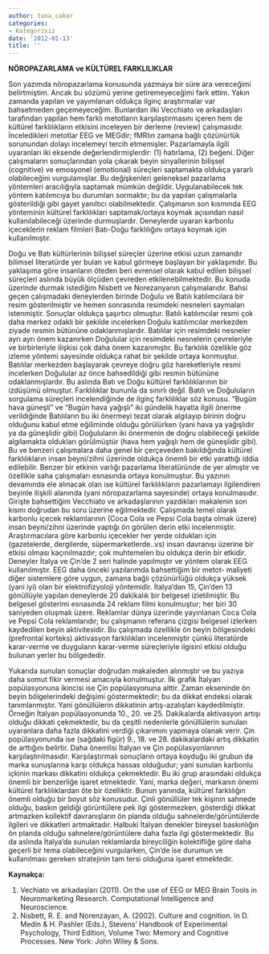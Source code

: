 ```yaml
---
author: tuna_cakar
categories:
- Kategorisiz
date: '2012-01-13'
title: ''
---
```


**NÖROPAZARLAMA ve KÜLTÜREL FARKLILIKLAR**

Son yazımda nöropazarlama konusunda yazmaya bir süre ara vereceğimi belirtmiştim. Ancak bu sözümü yerine getiremeyeceğimi fark ettim. Yakın zamanda yapılan ve yayımlanan oldukça ilginç araştırmalar var bahsetmeden geçemeyeceğim. Bunlardan ilki Vecchiato ve arkadaşları tarafından yapılan hem farklı metotların karşılaştırmasını içeren hem de kültürel farklılıkların etkisini inceleyen bir derleme (review) çalışmasıdır. İnceledikleri metotlar EEG ve MEGdir; fMRIın zamana bağlı çözünürlük sorunundan dolayı incelemeyi tercih etmemişler. Pazarlamayla ilgili uyaranları iki eksende değerlendirmişlerdir: (1) hatırlama, (2) beğeni. Diğer çalışmaların sonuçlarından yola çıkarak beyin sinyallerinin bilişsel (cognitive) ve emosyonel (emotional) süreçleri saptamakta oldukça yararlı olabileceğini vurgulamışlar. Bu değişkenleri geleneksel pazarlama yöntemleri aracılığıyla saptamak mümkün değildir. Uygulanabilecek tek yöntem katılımcıya bu durumları sormaktır; bu da yapılan çalışmalarla gösterildiği gibi gayet yanıltıcı olabilmektedir. Çalışmanın son kısmında EEG yönteminin kültürel farklılıkları saptamak/ortaya koymak açısından nasıl kullanılabileceği üzerinde durmuşlardır. Deneylerde uyaran karbonlu içeceklerin reklam filmleri Batı-Doğu farklılığını ortaya koymak için kullanılmıştır.  
   
Doğu ve Batı kültürlerinin bilişsel süreçler üzerine etkisi uzun zamandır bilimsel literatürde yer bulan ve kabul görmeye başlayan bir yaklaşımdır. Bu yaklaşıma göre insanların öteden beri evrensel olarak kabul edilen bilişsel süreçleri aslında büyük ölçüden çevreden etkilenebilmektedir. Bu konuda üzerinde durmak istediğim Nisbett ve Norezanyanın çalışmalarıdır. Bahsi geçen çalışmadaki deneylerden birinde Doğulu ve Batılı katılımcılara bir resim gösterilmiştir ve hemen sonrasında resimdeki nesneleri saymaları istenmiştir. Sonuçlar oldukça şaşırtıcı olmuştur. Batılı katılımcılar resmi çok daha merkez odaklı bir şekilde incelerken Doğulu katılımcılar merkezden ziyade resmin bütününe odaklanmışlardır. Batılılar için resimdeki nesneler ayrı ayrı önem kazanırken Doğulular için resimdeki nesnelerin çevreleriyle ve birbirleriyle ilişkisi çok daha önem kazanmıştır. Bu farklılık özellikle göz izleme yöntemi sayesinde oldukça rahat bir şekilde ortaya konmuştur. Batılılar merkezden başlayarak çevreye doğru göz hareketleriyle resmi incelerken Doğulular az önce bahsedildiği gibi resmin bütününe odaklanmışlardır. Bu aslında Batı ve Doğu kültürel farklılıklarının bir izdüşümü olmuştur. Farklılıklar bununla da sınırlı değil. Batılı ve Doğuluların sorgulama süreçleri incelendiğinde de ilginç farklılıklar söz konusu. “Bugün hava güneşli” ve “Bugün hava yağışlı” iki gündelik hayatla ilgili önerme verildiğinde Batılıların bu iki önermeyi tezat olarak algılayıp birinin doğru olduğunu kabul etme eğiliminde olduğu görülürken (yani hava ya yağışlıdır ya da güneşlidir gibi) Doğuluların iki önermenin de doğru olabileceği şekilde algılamakta oldukları görülmüştür (hava hem yağışlı hem de güneşlidir gibi). Bu ve benzeri çalışmalara daha genel bir çerçeveden bakıldığında kültürel farklılıkların insan beyni/zihni üzerinde oldukça önemli bir etki yarattığı iddia edilebilir. Benzer bir etkinin varlığı pazarlama literatüründe de yer almıştır ve özellikle saha çalışmaları esnasında ortaya konulmuştur. Bu yazının devamında ele alınacak olan ise kültürel farklılıkların pazarlamayı ilgilendiren beyinle ilişkili alanında (yani nöropazarlama sayesinde) ortaya konulmasıdır.  
Girişte bahsettiğim Vecchiato ve arkadaşlarının yazdıkları makalenin son kısmı doğrudan bu soru üzerine eğilmektedir. Çalışmada temel olarak karbonlu içecek reklamlarının (Coca Cola ve Pepsi Cola başta olmak üzere) insan beyni/zihni üzerinde yaptığı ön görülen derin etki incelenmiştir. Araştırmacılara göre karbonlu içecekler her yerde oldukları için (gazetelerde, dergilerde, süpermarketlerde..vs) insan davranışı üzerine bir etkisi olması kaçınılmazdır; çok muhtemelen bu oldukça derin bir etkidir. Deneyler İtalya ve Çin’de 2 seri halinde yapılmıştır ve yöntem olarak EEG kullanılmıştır. EEG daha önceki yazılarımda bahsettiğim bir metot- maliyeti diğer sistemlere göre uygun, zamana bağlı çözünürlüğü oldukça yüksek (yani iyi) olan bir elektrofizyoloji yöntemidir. İtalya’dan 15, Çin’den 13 gönüllüyle yapılan deneylerde 20 dakikalık bir belgesel izletilmiştir. Bu belgesel gösterimi esnasında 24 reklam filmi konulmuştur; her biri 30 saniyeden oluşmak üzere. Reklamlar dünya üzerinde yayınlanan Coca Cola ve Pepsi Cola reklamlarıdır; bu çalışmanın referans çizgisi belgesel izlerken kaydedilen beyin aktivitesidir. Bu çalışmada özellikle ön beyin bölgesindeki (prefrontal korteks) aktivasyon farklılıkları incelenmiştir çünkü literatürde karar-verme ve duyguların karar-verme süreçleriyle ilgisini etkisi olduğu bulunan yerler bu bölgededir.  
   
Yukarıda sunulan sonuçlar doğrudan makaleden alınmıştır ve bu yazıya daha somut fikir vermesi amacıyla konulmuştur. İlk grafik İtalyan popülasyonuna ikincisi ise Çin popülasyonuna aittir. Zaman ekseninde ön beyin bölgelerindeki değişimi göstermektedir; bu da dikkat endeksi olarak tanımlanmıştır. Yani gönüllülerin dikkatinin artış-azalışları kaydedilmiştir. Örneğin İtalyan popülasyonunda 10., 20. ve 25. Dakikalarda aktivasyon artışı olduğu dikkati çekmektedir, bu da çeşitli nedenlerle gönüllülerin sunulan uyaranlara daha fazla dikkatini verdiği çıkarımını yapmaya olanak verir. Çin popülasyonunda ise (sağdaki figür) 9., 18. ve 28. dakikalardaki artış dikkatin de arttığını belirtir. Daha önemlisi İtalyan ve Çin popülasyonlarının karşılaştırılmasıdır. Karşılaştırmalı sonuçların ortaya koyduğu iki grubun da marka sunuşlarına karşı oldukça hassas olduğudur; yani sunulan karbonlu içkinin markası dikkatini oldukça çekmektedir. Bu iki grup arasındaki oldukça önemli bir benzerliğe işaret etmektedir. Yani, marka değeri, markanın önemi kültürel farklılıklardan öte bir özelliktir. Bunun yanında, kültürel farklılığın önemli olduğu bir boyut söz konusudur. Çinli gönüllüler tek kişinin sahnede olduğu, baskın geldiği görüntülere pek ilgi göstermezken, gösterdiği dikkat artmazken kollektif davranışların ön planda olduğu sahnelerde/görüntülerde ilgileri ve dikkatleri artmaktadır. Halbuki İtalyan denekler bireysel baskınlığın ön planda olduğu sahnelere/görüntülere daha fazla ilgi göstermektedir. Bu da aslında İtalya’da sunulan reklamlarda bireyciliğin kolektifliğe göre daha geçerli bir tema olabileceğini vurgularken, Çin’de ise durumun ve kullanılması gereken stratejinin tam tersi olduğuna işaret etmektedir.  
   
**Kaynakça:**

1. Vechiato ve arkadaşları (2011). On the use of EEG or MEG Brain Tools in Neuromarketing Research. Computational Intelligence and Neuroscience.
2. Nisbett, R. E. and Norenzayan, A. (2002). Culture and cognition. In D. Medin &amp; H. Pashler (Eds.), Stevens’ Handbook of Experimental Psychology, Third Edition, Volume Two: Memory and Cognitive Processes. New York: John Wiley &amp; Sons.